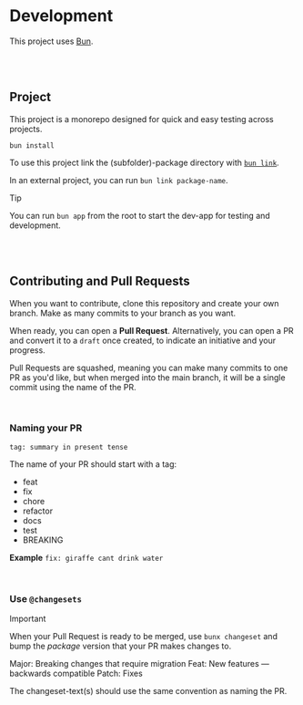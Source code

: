 # Development

This project uses [Bun](https://bun.sh).

<br>
<br>

## Project

This project is a monorepo designed for quick and easy testing across projects.

`bun install`

To use this project link the (subfolder)-package directory with [`bun link`](https://bun.sh/docs/cli/link).

In an external project, you can run `bun link package-name`.

> [!TIP]  
> You can run `bun app` from the root to start the dev-app for testing and development.

<br>
<br>

## Contributing and Pull Requests

When you want to contribute, clone this repository and create your own branch. Make as many commits to your branch as you want.

When ready, you can open a **Pull Request**. Alternatively, you can open a PR and convert it to a `draft` once created, to indicate an initiative and your progress.

Pull Requests are squashed, meaning you can make many commits to one PR as you'd like, but when merged into the main branch, it will be a single commit using the name of the PR.

<br>

### Naming your PR

`tag: summary in present tense`

The name of your PR should start with a tag:

- feat
- fix
- chore
- refactor
- docs
- test
- BREAKING

**Example**   `fix: giraffe cant drink water`

<br>

### Use `@changesets`

> [!IMPORTANT]  
> When your Pull Request is ready to be merged, use `bunx changeset` and bump the *package* version that your PR makes changes to.

Major: Breaking changes that require migration
Feat: New features ― backwards compatible
Patch: Fixes

The changeset-text(s) should use the same convention as naming the PR.

<br>
<br>
<br>
<br>